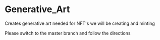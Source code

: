 # Generative_Art
Creates generative art needed for NFT's we will be creating and minting

Please switch to the master branch and follow the directions
